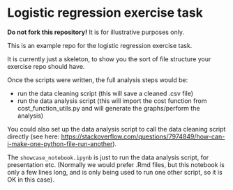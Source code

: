 # Logistic regression exercise task

**Do not fork this repository!** It is for illustrative purposes only.

This is an example repo for the logistic regression exercise task.

It is currently just a skeleton, to show you the sort of file structure your 
exercise repo should have.

Once the scripts were written, the full analysis steps would be:

- run the data cleaning script (this will save a cleaned .csv file)
- run the data analysis script (this will import the cost function from
  cost_function_utils.py and will generate the graphs/perform the analysis)

You could also set up the data analysis script to call the data cleaning script
directly (see here: https://stackoverflow.com/questions/7974849/how-can-i-make-one-python-file-run-another).

The `showcase_notebook.ipynb` is just to run the data analysis script, for
presentation etc. (Normally we would prefer .Rmd files, but this notebook
is only a few lines long, and is only being used to run one other script, so it
is OK in this case).
